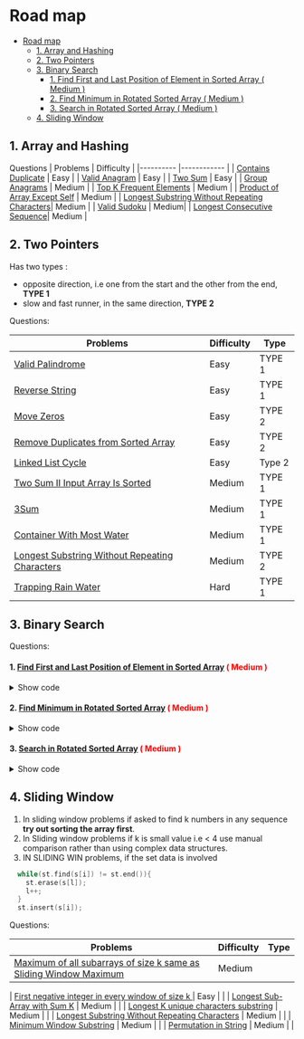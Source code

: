# Road map
- [Road map](#road-map)
  - [1. Array and Hashing](#1-array-and-hashing)
  - [2. Two Pointers](#2-two-pointers)
  - [3. Binary Search](#3-binary-search)
      - [1. Find First and Last Position of Element in Sorted Array ( Medium )](#1-find-first-and-last-position-of-element-in-sorted-array--medium-)
      - [2. Find Minimum in Rotated Sorted Array ( Medium )](#2-find-minimum-in-rotated-sorted-array--medium-)
      - [3. Search in Rotated Sorted Array ( Medium )](#3-search-in-rotated-sorted-array--medium-)
  - [4. Sliding Window](#4-sliding-window)

## 1. Array and Hashing

Questions
| Problems 	| Difficulty 	|
|----------	|------------	|
| [Contains Duplicate](https://leetcode.com/problems/contains-duplicate/) |      Easy      	|
| [Valid Anagram](https://leetcode.com/problems/valid-anagram/) |      Easy      	|
| [Two Sum](https://leetcode.com/problems/two-sum/) |      Easy      	|
| [Group Anagrams](https://leetcode.com/problems/group-anagrams/) |      Medium    	|
| [Top K Frequent Elements](https://leetcode.com/problems/top-k-frequent-elements/) |      Medium     	|
| [Product of Array Except Self](https://leetcode.com/problems/product-of-array-except-self/) |      Medium     	|
| [Longest Substring Without Repeating Characters](https://leetcode.com/problems/longest-substring-without-repeating-characters/)| Medium |
| [Valid Sudoku](https://leetcode.com/problems/valid-sudoku/) | Medium|
| [Longest Consecutive Sequence](https://leetcode.com/problems/longest-consecutive-sequence/)| Medium |

## 2. Two Pointers

Has two types : 
- opposite direction, i.e one from the start and the other from the end, __TYPE 1__
- slow and fast runner, in the same direction, __TYPE 2__


Questions:
  
| Problems 	| Difficulty 	| Type |
|----------	|------------	| -----|
| [Valid Palindrome](https://leetcode.com/problems/valid-palindrome/) |      Easy      	| TYPE 1|
| [Reverse String](https://leetcode.com/problems/reverse-string/) |      Easy      	| TYPE 1|
| [Move Zeros](https://leetcode.com/problems/move-zeroes/) |      Easy      	|TYPE 2|
| [Remove Duplicates from Sorted Array](https://leetcode.com/problems/remove-duplicates-from-sorted-array/) |      Easy      	|TYPE 2|
| [Linked List Cycle](https://leetcode.com/problems/linked-list-cycle/)| Easy | Type 2|
| [Two Sum II Input Array Is Sorted](https://leetcode.com/problems/two-sum-ii-input-array-is-sorted/) |      Medium    	|TYPE 1|
| [3Sum](https://leetcode.com/problems/3sum/) |      Medium     	|TYPE 1|
| [Container With Most Water](https://leetcode.com/problems/container-with-most-water/) |      Medium     	|TYPE 1|
| [Longest Substring Without Repeating Characters](https://leetcode.com/problems/longest-substring-without-repeating-characters/)| Medium |TYPE 2|
| [Trapping Rain Water](https://leetcode.com/problems/trapping-rain-water/)| Hard|TYPE 1|


## 3. Binary Search
Questions:

#### 1. [Find First and Last Position of Element in Sorted Array](https://leetcode.com/problems/find-first-and-last-position-of-element-in-sorted-array/)<span style="color:red"> ( Medium )</span>
<details>
  <summary>Show code</summary>

  ```cpp
   vector<int> searchRange(vector<int>& nums, int target) {
        return {bs(nums, target, 1), bs(nums, target, 2)};
    }
    
    int bs(vector<int>& nums, int target, int mode){
        int l = 0, h = nums.size() -1, m, res = -1;
        
        while( l <= h){
            m = l + (h-l)/2;
            if(target == nums[m]) {
                res = m;
                if(mode == 1) h = m-1;
                else if(mode == 2) l = m+1;
            }else if(target < nums[m]) h = m-1;
            else l = m +1;
        }
        
        return res;
    }
   ```
</details>

#### 2. [Find Minimum in Rotated Sorted Array](https://leetcode.com/problems/find-minimum-in-rotated-sorted-array/description/)<span style="color:red"> ( Medium )</span>
<details>
  <summary>Show code</summary>

```cpp
    int findMin(vector<int>& nums) {
        int l = 0, h = nums.size()-1;
        while(l<h){
            int m = l + (h-l)/2;
            if(nums[m] <= nums[h])
              h = m;
            else
            l = m +1;
        }
        return nums[l];
        
    }
```
</details>


#### 3. [Search in Rotated Sorted Array](https://leetcode.com/problems/search-in-rotated-sorted-array/)<span style="color:red"> ( Medium )</span>

<details>
  <summary>Show code</summary>

```cpp
    int search(vector<int>& A, int target) {
        int l = 0, h = A.size()-1;
        
        while(l<=h){
            int m = l + (h-l)/2;
            if(A[m] == target) return m;
            
            //Bottom half is sorted
            if(A[l]<=A[m]){
                if(A[l]<=target && target <=A[m] )
                     h = m-1;
                else l = m+1;
                
            //upper half is sorted
            }else{
                if(A[m]<=target && target <=A[h] )
                     l = m+1;
                else h = m-1;
                
            }
        }
        return -1;
    }
```
</details>

## 4. Sliding Window

1. In sliding window problems if asked to find k numbers in any sequence __try out sorting the array first__.
2. In Sliding window problems if k is small value i.e < 4 use manual comparison rather than using complex data structures.
3. IN SLIDING WIN problems, if the set data is involved
```cpp
  while(st.find(s[i]) != st.end()){
    st.erase(s[l]);
    l++;
  }
  st.insert(s[i]);
   ```
Questions:
  
| Problems 	| Difficulty 	| Type |
|----------	|------------	| -----|
| [Maximum of all subarrays of size k same as Sliding Window Maximum](https://practice.geeksforgeeks.org/problems/maximum-of-all-subarrays-of-size-k3101/1) |      Medium   	| |

| [First negative integer in every window of size k ](https://practice.geeksforgeeks.org/problems/first-negative-integer-in-every-window-of-size-k3345/1) |      Easy     	| |
| [Longest Sub-Array with Sum K](https://practice.geeksforgeeks.org/problems/longest-sub-array-with-sum-k0809/1) |      Medium   	| |
| [Longest K unique characters substring](https://practice.geeksforgeeks.org/problems/longest-k-unique-characters-substring0853/1) |      Medium   	| |
| [Longest Substring Without Repeating Characters](https://leetcode.com/problems/longest-substring-without-repeating-characters/description/abcabcabc/) |      Medium   	| |
| [Minimum Window Substring](https://leetcode.com/problems/minimum-window-substring/description/) |      Medium   	| |
| [Permutation in String](https://leetcode.com/problems/permutation-in-string/description/) |      Medium   	| |
